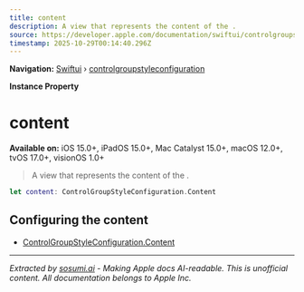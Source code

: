 ```yaml
---
title: content
description: A view that represents the content of the .
source: https://developer.apple.com/documentation/swiftui/controlgroupstyleconfiguration/content-swift.property
timestamp: 2025-10-29T00:14:40.296Z
---
```


**Navigation:** [Swiftui](/documentation/swiftui) › [controlgroupstyleconfiguration](/documentation/swiftui/controlgroupstyleconfiguration)

**Instance Property**

# content

**Available on:** iOS 15.0+, iPadOS 15.0+, Mac Catalyst 15.0+, macOS 12.0+, tvOS 17.0+, visionOS 1.0+

> A view that represents the content of the .

```swift
let content: ControlGroupStyleConfiguration.Content
```

## Configuring the content

- [ControlGroupStyleConfiguration.Content](/documentation/swiftui/controlgroupstyleconfiguration/content-swift.struct)

---

*Extracted by [sosumi.ai](https://sosumi.ai) - Making Apple docs AI-readable.*
*This is unofficial content. All documentation belongs to Apple Inc.*
